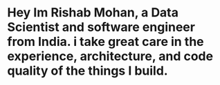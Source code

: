 # Hey Im Rishab Mohan, a Data Scientist and software engineer from India. i take great care in the experience, architecture, and code quality of the things I build.
